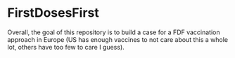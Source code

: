 # FirstDosesFirst

Overall, the goal of this repository is to build a case for a FDF vaccination approach in Europe (US has enough vaccines to not care about this a whole lot, others have too few to care I guess).